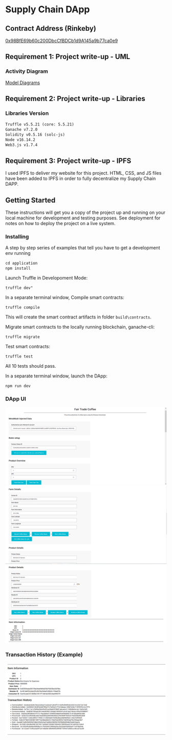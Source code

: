 # Supply Chain DApp


>
## Contract Address (Rinkeby)
>
[0x98BfE69b60c200DbcCfBDCb1d9A145a9b77ca0e9](https://rinkeby.etherscan.io/address/0x98BfE69b60c200DbcCfBDCb1d9A145a9b77ca0e9)
>

## Requirement 1: Project write-up - UML

### Activity Diagram
[Model Diagrams](uml/model.md)


## Requirement 2: Project write-up - Libraries
### Libraries Version
>
    Truffle v5.5.21 (core: 5.5.21)
    Ganache v7.2.0
    Solidity v0.5.16 (solc-js)
    Node v16.14.2
    Web3.js v1.7.4

## Requirement 3: Project write-up - IPFS
I used IPFS to deliver my website for this project. HTML, CSS, and JS files have been added to IPFS in order to fully decentralize my Supply Chain DAPP.

## Getting Started

These instructions will get you a copy of the project up and running on your local machine for development and testing purposes. See deployment for notes on how to deploy the project on a live system.

### Installing

A step by step series of examples that tell you have to get a development env running

```
cd application
npm install

```

Launch Truffle in Developoment Mode:

```
truffle dev"
```

In a separate terminal window, Compile smart contracts:

```
truffle compile
```

This will create the smart contract artifacts in folder ```build\contracts```.

Migrate smart contracts to the locally running blockchain, ganache-cli:

```
truffle migrate
```

Test smart contracts:

```
truffle test
```

All 10 tests should pass.

In a separate terminal window, launch the DApp:

```
npm run dev
```
### DApp UI 

![DApp UI 1](/application/app-log/Dapp_UI_1.png)
![DApp UI 2](/application/app-log/Dapp_UI_2.png)
![DApp UI 3](/application/app-log/Dapp_UI_3.png)

### Transaction History (Example)
![Tx History](/application/app-log/item_transaction_history.png)